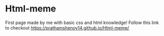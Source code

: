 # Html-meme
First page made by me with basic css and html knowledge!
Follow this link to checkout https://prathamshenoy14.github.io/Html-meme/
